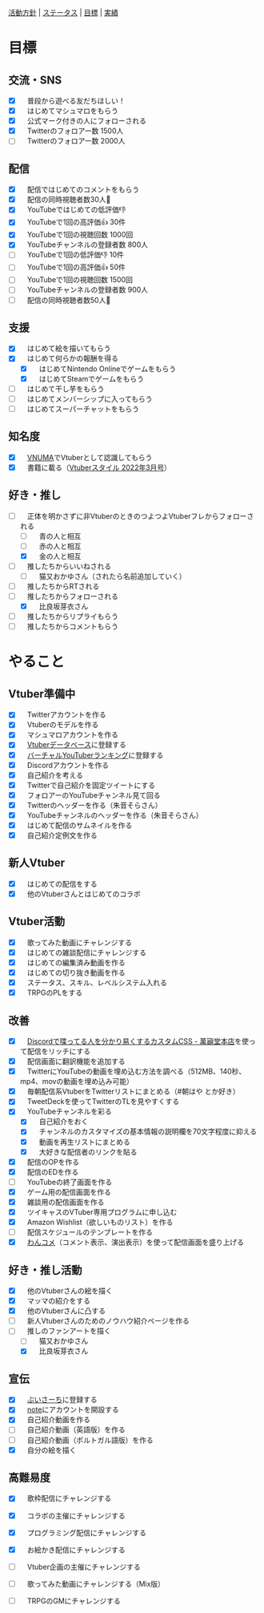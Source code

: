 [活動方針](index.md) | [ステータス](status.md) | [目標](achievement.md) | [実績](result.md)

# 目標
## 交流・SNS
- [x] 　普段から遊べる友だちほしい！
- [x] 　はじめてマシュマロをもらう
- [x] 　公式マーク付きの人にフォローされる
- [x] 　Twitterのフォロアー数 1500人
- [ ] 　Twitterのフォロアー数 2000人
## 配信
- [x] 　配信ではじめてのコメントをもらう
- [x] 　配信の同時視聴者数30人👀
- [x] 　YouTubeではじめての低評価👎
- [x] 　YouTubeで1回の高評価👍 30件
- [x] 　YouTubeで1回の視聴回数 1000回
- [x] 　YouTubeチャンネルの登録者数 800人
- [ ] 　YouTubeで1回の低評価👎 10件
- [ ] 　YouTubeで1回の高評価👍 50件
- [ ] 　YouTubeで1回の視聴回数 1500回
- [ ] 　YouTubeチャンネルの登録者数 900人
- [ ] 　配信の同時視聴者数50人👀
## 支援
- [x] 　はじめて絵を描いてもらう
- [x] 　はじめて何らかの報酬を得る
  - [x] 　はじめてNintendo Onlineでゲームをもらう
  - [x] 　はじめてSteamでゲームをもらう
- [ ] 　はじめて干し芋をもらう
- [ ] 　はじめてメンバーシップに入ってもらう
- [ ] 　はじめてスーパーチャットをもらう
## 知名度
- [x] 　[VNUMA](https://vnuma.net/)でVtuberとして認識してもらう
- [x] 　書籍に載る（[Vtuberスタイル 2022年3月号](https://www.amazon.co.jp/VTuber%E3%82%B9%E3%82%BF%E3%82%A4%E3%83%AB-2022%E5%B9%B43%E6%9C%88%E5%8F%B7/dp/B09QP51KTX)）
## 好き・推し
- [ ] 　正体を明かさずに非VtuberのときのつよつよVtuberフレからフォローされる
  - [ ] 　青の人と相互
  - [ ] 　赤の人と相互
  - [x] 　金の人と相互
- [ ] 　推したちからいいねされる
  - [ ] 　猫又おかゆさん（されたら名前追加していく）
- [ ] 　推したちからRTされる
- [ ] 　推したちからフォローされる
  - [x] 　比良坂芽衣さん
- [ ] 　推したちからリプライもらう
- [ ] 　推したちからコメントもらう

# やること
## Vtuber準備中
- [x] 　Twitterアカウントを作る
- [x] 　Vtuberのモデルを作る
- [x] 　マシュマロアカウントを作る
- [x] 　[Vtuberデータベース](https://vtuber-post.com/)に登録する
- [x] 　[バーチャルYouTuberランキング](https://social.userlocal.jp/?stage=youtube_vy_reg)に登録する
- [x] 　Discordアカウントを作る
- [x] 　自己紹介を考える
- [x] 　Twitterで自己紹介を固定ツイートにする
- [x] 　フォロアーのYouTubeチャンネル見て回る
- [x] 　Twitterのヘッダーを作る（朱音そらさん）
- [x] 　YouTubeチャンネルのヘッダーを作る（朱音そらさん）
- [x] 　はじめて配信のサムネイルを作る
- [x] 　自己紹介定例文を作る
## 新人Vtuber
- [x] 　はじめての配信をする
- [x] 　他のVtuberさんとはじめてのコラボ
## Vtuber活動
- [x] 　歌ってみた動画にチャレンジする
- [x] 　はじめての雑談配信にチャレンジする
- [x] 　はじめての編集済み動画を作る
- [x] 　はじめての切り抜き動画を作る
- [x] 　ステータス、スキル、レベルシステム入れる
- [x] 　TRPGのPLをする
## 改善
- [x] 　[Discordで喋ってる人を分かり易くするカスタムCSS - 萬巓堂本店](https://manten-do.net/archives/273)を使って配信をリッチにする
- [x] 　配信画面に翻訳機能を追加する
- [x] 　TwitterにYouTubeの動画を埋め込む方法を調べる（512MB、140秒、mp4、movの動画を埋め込み可能）
- [x] 　毎朝配信系VtuberをTwitterリストにまとめる（#朝はや とか好き）
- [x] 　TweetDeckを使ってTwitterのTLを見やすくする
- [x] 　YouTubeチャンネルを彩る
  - [x] 　自己紹介をおく
  - [x] 　チャンネルのカスタマイズの基本情報の説明欄を70文字程度に抑える
  - [x] 　動画を再生リストにまとめる
  - [x] 　大好きな配信者のリンクを貼る
- [x] 　配信のOPを作る
- [x] 　配信のEDを作る
- [ ] 　YouTubeの終了画面を作る
- [x] 　ゲーム用の配信画面を作る
- [x] 　雑談用の配信画面を作る
- [x] 　ツイキャスのVTuber専用プログラムに申し込む
- [x] 　Amazon Wishlist（欲しいものリスト）を作る
- [ ] 　配信スケジュールのテンプレートを作る
- [x] 　[わんコメ](https://onecomme.com/)（コメント表示、演出表示）を使って配信画面を盛り上げる
## 好き・推し活動
- [x] 　他のVtuberさんの絵を描く
- [x] 　マッマの紹介をする
- [x] 　他のVtuberさんに凸する
- [ ] 　新人Vtuberさんのためのノウハウ紹介ページを作る
- [ ] 　推しのファンアートを描く
  - [ ] 　猫又おかゆさん
  - [x] 　比良坂芽衣さん
## 宣伝
- [x] 　[ぶいさーち](https://www.vsearch.jp/)に登録する
- [x] 　[note](https://note.com/okuchi_yorozu/)にアカウントを開設する
- [x] 　自己紹介動画を作る
- [ ] 　自己紹介動画（英語版）を作る
- [ ] 　自己紹介動画（ポルトガル語版）を作る
- [x] 　自分の絵を描く

## 高難易度
- [x] 　歌枠配信にチャレンジする
- [x] 　コラボの主催にチャレンジする
- [x] 　プログラミング配信にチャレンジする
- [x] 　お絵かき配信にチャレンジする
- [ ] 　Vtuber企画の主催にチャレンジする
- [ ] 　歌ってみた動画にチャレンジする（Mix版）
- [ ] 　TRPGのGMにチャレンジする

